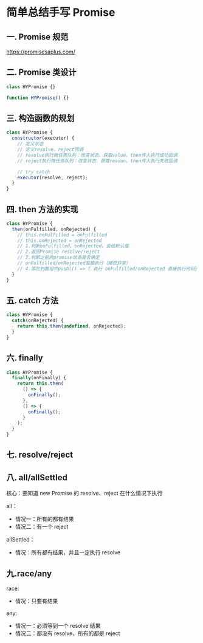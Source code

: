 # 简单总结手写 Promise

## 一. Promise 规范

https://promisesaplus.com/

## 二. Promise 类设计

```js
class HYPromise {}
```

```js
function HYPromise() {}
```

## 三. 构造函数的规划

```js
class HYPromise {
  constructor(executor) {
    // 定义状态
    // 定义resolve、reject回调
    // resolve执行微任务队列：改变状态、获取value、then传入执行成功回调
    // reject执行微任务队列：改变状态、获取reason、then传入执行失败回调

    // try catch
    executor(resolve, reject);
  }
}
```

## 四. then 方法的实现

```js
class HYPromise {
  then(onFulfilled, onRejected) {
    // this.onFulfilled = onFulfilled
    // this.onRejected = onRejected
    // 1.判断onFulfilled、onRejected，会给默认值
    // 2.返回Promise resolve/reject
    // 3.判断之前的promise状态是否确定
    // onFulfilled/onRejected直接执行（捕获异常）
    // 4.添加到数组中push(() => { 执行 onFulfilled/onRejected 直接执行代码})
  }
}
```

## 五. catch 方法

```js
class HYPromise {
  catch(onRejected) {
    return this.then(undefined, onRejected);
  }
}
```

## 六. finally

```js
class HYPromise {
  finally(onFinally) {
    return this.then(
      () => {
        onFinally();
      },
      () => {
        onFinally();
      }
    );
  }
}
```

## 七. resolve/reject

## 八. all/allSettled

核心：要知道 new Promise 的 resolve、reject 在什么情况下执行

all：

- 情况一：所有的都有结果
- 情况二：有一个 reject

allSettled：

- 情况：所有都有结果，并且一定执行 resolve

## 九.race/any

race:

- 情况：只要有结果

any:

- 情况一：必须等到一个 resolve 结果
- 情况二：都没有 resolve，所有的都是 reject
